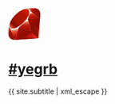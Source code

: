 <div id="header" class="grid_12">
  <img id="logo" src="/images/ruby_medium.png"/>
  <h1><a href="/">#yegrb</a></h1>
  <p>{{ site.subtitle | xml_escape }}</p>
</div>
